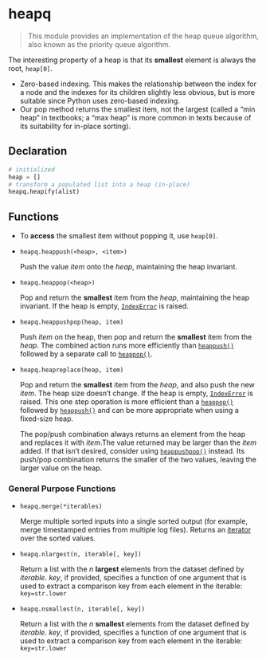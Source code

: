 # heapq

> This module provides an implementation of the heap queue algorithm, also known as the priority queue algorithm.

The interesting property of a heap is that its **smallest** element is always the root, `heap[0]`.

* Zero-based indexing. This makes the relationship between the index for a node and the indexes for its children slightly less obvious, but is more suitable since Python uses zero-based indexing.
* Our pop method returns the smallest item, not the largest (called a “min heap” in textbooks; a “max heap” is more common in texts because of its suitability for in-place sorting).

## Declaration

```python
# initialized
heap = []
# transform a populated list into a heap (in-place)
heapq.heapify(alist)
```

## Functions

- To **access** the smallest item without popping it, use `heap[0]`.

- `heapq.heappush(<heap>, <item>)`

  Push the value *item* onto the *heap*, maintaining the heap invariant.

- `heapq.heappop(<heap>)`

  Pop and return the **smallest** item from the *heap*, maintaining the heap invariant. If the heap is empty, [`IndexError`](https://docs.python.org/2/library/exceptions.html#exceptions.IndexError) is raised.

- `heapq.heappushpop(heap, item)`

  Push *item* on the heap, then pop and return the **smallest** item from the *heap*. The combined action runs more efficiently than [`heappush()`](https://docs.python.org/2/library/heapq.html#heapq.heappush) followed by a separate call to [`heappop()`](https://docs.python.org/2/library/heapq.html#heapq.heappop).

- `heapq.heapreplace(heap, item)`

  Pop and return the **smallest** item from the *heap*, and also push the new *item*. The heap size doesn’t change. If the heap is empty, [`IndexError`](https://docs.python.org/2/library/exceptions.html#exceptions.IndexError) is raised. This one step operation is more efficient than a [`heappop()`](https://docs.python.org/2/library/heapq.html#heapq.heappop) followed by [`heappush()`](https://docs.python.org/2/library/heapq.html#heapq.heappush) and can be more appropriate when using a fixed-size heap.

  The pop/push combination always returns an element from the heap and replaces it with *item*.The value returned may be larger than the *item* added. If that isn’t desired, consider using [`heappushpop()`](https://docs.python.org/2/library/heapq.html#heapq.heappushpop) instead. Its push/pop combination returns the smaller of the two values, leaving the larger value on the heap.

### General Purpose Functions

- `heapq.merge(*iterables)`

  Merge multiple sorted inputs into a single sorted output (for example, merge timestamped entries from multiple log files). Returns an [iterator](https://docs.python.org/2/glossary.html#term-iterator) over the sorted values.

- `heapq.nlargest(n, iterable[, key])`

  Return a list with the *n* **largest** elements from the dataset defined by *iterable*. *key*, if provided, specifies a function of one argument that is used to extract a comparison key from each element in the iterable: `key=str.lower`

- `heapq.nsmallest(n, iterable[, key])`

  Return a list with the *n* **smallest** elements from the dataset defined by *iterable*. *key*, if provided, specifies a function of one argument that is used to extract a comparison key from each element in the iterable: `key=str.lower`

